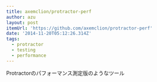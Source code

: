 ```yaml
---
title: axemclion/protractor-perf
author: azu
layout: post
itemUrl: 'https://github.com/axemclion/protractor-perf'
date: '2014-11-20T05:12:26.314Z'
tags:
  - protractor
  - testing
  - performance
---
```

Protractorのパフォーマンス測定版のようなツール
